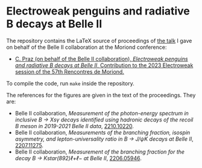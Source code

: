 # Electroweak penguins and radiative B decays at Belle II

The repository contains the LaTeX source of proceedings of [the talk](https://indico.in2p3.fr/event/29681/contributions/122493/attachments/76457/110969/09-CPraz-v1_rddbk.pdf) I gave on behalf of the Belle II collaboration at the Moriond conference:
* [C. Praz (on behalf of the Belle II collaboration), *Electroweak penguins and radiative B decays at Belle II*, Contribution to the 2023 Electroweak session of the 57th Rencontres de Moriond.](https://arxiv.org/abs/2305.09939)

To compile the code, run `make` inside the repository.

The references for the figures are given in the text of the proceedings. They are:
* Belle II collaboration, *Measurement of the photon-energy spectrum in inclusive B → Xsγ decays identified using hadronic decays of the recoil B meson in 2019-2021 Belle II data*, [2210.10220](https://arxiv.org/abs/2210.10220).
* Belle II collaboration, *Measurements of the branching fraction, isospin asymmetry, and lepton-universality ratio in B → J/ψK decays at Belle II*, [2207.11275](https://arxiv.org/abs/2207.11275).
* Belle II collaboration, *Measurement of the branching fraction for the decay B → Kstar(892)ℓ+ℓ− at Belle II*, [2206.05946](https://arxiv.org/abs/2206.05946).
